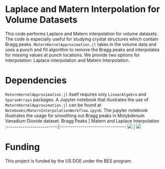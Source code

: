 # Laplace and Matern Interpolation for Volume Datasets
This code performs Laplace and Matern interpolation for volume datasets. The code is especially useful for studying crystal structures which contain Bragg peaks.  ```MaternKernelApproximation.jl``` takes in the volume data and uses a punch and fill algorithm to remove the Bragg peaks and interpolates for missing values at punch locations. We provide two options for interpolation: Laplace interpolation and Matern Interpolation. 

# Dependencies
```MaternKernelApproximation.jl``` itself requires only ```LinearAlgebra``` and ```SparseArrays``` packages. A Jupyter notebook that illustrates the use of ```MaternKernelApproximation.jl``` can be found at ```Notebooks/MaternInterpolationWorkflow.ipynb```. The jupyter notebook illustrates the usage for smoothing out Bragg peaks in Molybdenum Vanadium Dioxide dataset. 
Bragg Peaks                | Matern and Laplace Interpolation 
:-------------------------:|:--------------------------------:
![](Slides/BragPeaks.png)  |  ![](Slides/Punch_Fill.png)

# Funding
This project is funded by the US DOE under the BES program.